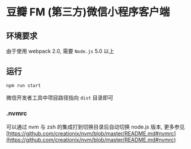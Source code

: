 # 豆瓣 FM (第三方)微信小程序客户端

## 环境要求

由于使用 webpack 2.0, 需要 `Node.js` 5.0 以上

## 运行

```js
npm run start
```

微信开发者工具中项目路径指向 `dist` 目录即可

### .nvmrc

可以通过 nvm 与 zsh 的集成打到切换目录后自动切换 node.js 版本, 更多参见 [https://github.com/creationix/nvm/blob/master/README.md#nvmrc](https://github.com/creationix/nvm/blob/master/README.md#nvmrc)

